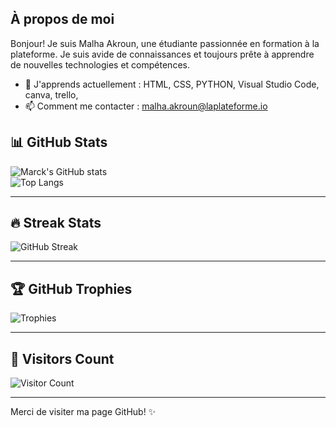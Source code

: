


## À propos de moi

Bonjour! Je suis Malha Akroun, une étudiante passionnée en formation à la plateforme. Je suis avide de connaissances et toujours prête à apprendre de nouvelles technologies et compétences.

- 🌱 J'apprends actuellement : HTML, CSS, PYTHON, Visual Studio Code, canva, trello, 
- 📫 Comment me contacter : malha.akroun@laplateforme.io





## 📊 GitHub Stats

![Marck's GitHub stats](https://github-readme-stats.vercel.app/api?username=MarckDawn&show_icons=true&theme=radical)  
![Top Langs](https://github-readme-stats.vercel.app/api/top-langs/?username=MarckDawn&layout=compact&theme=radical)

---

## 🔥 Streak Stats  

![GitHub Streak](https://streak-stats.demolab.com?user=MarckDawn&theme=radical&hide_border=true)

---

## 🏆 GitHub Trophies  

![Trophies](https://github-profile-trophy.vercel.app/?username=MarckDawn&theme=radical&margin-w=15)

---

## 🧮 Visitors Count

![Visitor Count](https://komarev.com/ghpvc/?username=MarckDawn&color=blueviolet&style=flat-square)


---

Merci de visiter ma page GitHub! ✨





